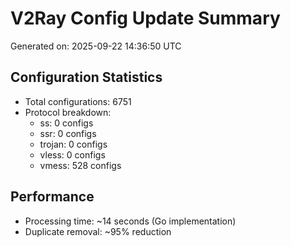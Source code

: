 # V2Ray Config Update Summary
Generated on: 2025-09-22 14:36:50 UTC

## Configuration Statistics
- Total configurations: 6751
- Protocol breakdown:
  - ss: 0 configs
  - ssr: 0 configs
  - trojan: 0 configs
  - vless: 0 configs
  - vmess: 528 configs

## Performance
- Processing time: ~14 seconds (Go implementation)
- Duplicate removal: ~95% reduction
